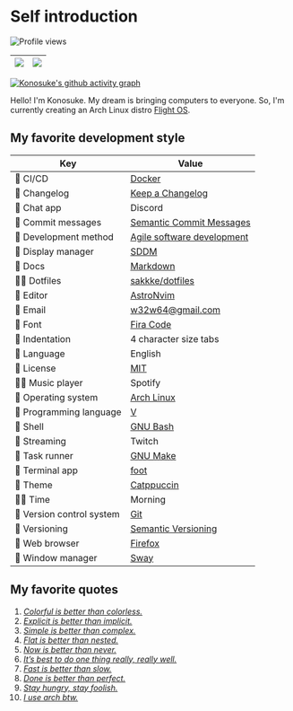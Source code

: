 <!--
**sakkke/sakkke** is a ✨ _special_ ✨ repository because its `README.md` (this file) appears on your GitHub profile.

Here are some ideas to get you started:

- 🔭 I’m currently working on ...
- 🌱 I’m currently learning ...
- 👯 I’m looking to collaborate on ...
- 🤔 I’m looking for help with ...
- 💬 Ask me about ...
- 📫 How to reach me: ...
- 😄 Pronouns: ...
- ⚡ Fun fact: ...
-->

# Self introduction
![Profile views](https://gpvc.arturio.dev/sakkke)

<table>
<thead>
<tr>
<th>
<picture>
<source
  srcset="https://github-readme-stats.vercel.app/api?username=sakkke&show_icons=true&include_all_commits=true&hide_border=true&bg_color=24273a&text_color=cad3f5&icon_color=c6a0f6&title_color=8bd5ca"
  media="(prefers-color-scheme: dark)"
/>
<source
  srcset="https://github-readme-stats.vercel.app/api?username=sakkke&show_icons=true&include_all_commits=true&hide_border=true&bg_color=eff1f5&text_color=4c4f69&icon_color=8839ef&title_color=179299"
  media="(prefers-color-scheme: light), (prefers-color-scheme: no-preference)"
/>
<img src="https://github-readme-stats.vercel.app/api?username=sakkke&show_icons=true&include_all_commits=true&hide_border=true&bg_color=eff1f5&text_color=4c4f69&icon_color=8839ef&title_color=179299" />
</picture>
</th>
<th>
<picture>
<source
  srcset="https://github-readme-stats.vercel.app/api/top-langs/?username=sakkke&layout=compact&hide_border=true&bg_color=24273a&text_color=cad3f5&icon_color=c6a0f6&title_color=8bd5ca"
  media="(prefers-color-scheme: dark)"
/>
<source
  srcset="https://github-readme-stats.vercel.app/api/top-langs/?username=sakkke&layout=compact&hide_border=true&bg_color=eff1f5&text_color=4c4f69&icon_color=8839ef&title_color=179299"
  media="(prefers-color-scheme: light), (prefers-color-scheme: no-preference)"
/>
<img src="https://github-readme-stats.vercel.app/api/top-langs/?username=sakkke&layout=compact&hide_border=true&bg_color=eff1f5&text_color=4c4f69&icon_color=8839ef&title_color=179299" />
</picture>
</th>
</tr>
</thead>
</table>

[![Konosuke's github activity graph](https://activity-graph.herokuapp.com/graph?username=sakkke&theme=github)](https://github.com/ashutosh00710/github-readme-activity-graph)

Hello!
I'm Konosuke.
My dream is bringing computers to everyone.
So, I'm currently creating an Arch Linux distro [Flight OS](https://github.com/sakkke/flightos).

## My favorite development style

Key | Value
-|-
👷 CI/CD | [Docker](https://www.docker.com/)
📝 Changelog | [Keep a Changelog](https://keepachangelog.com/en/1.0.0/)
🔨 Chat app | Discord
📝 Commit messages | [Semantic Commit Messages](https://gist.github.com/joshbuchea/6f47e86d2510bce28f8e7f42ae84c716)
🔨 Development method | [Agile software development](https://en.wikipedia.org/wiki/Agile_software_development)
🔨 Display manager | [SDDM](https://github.com/sddm/sddm)
📝 Docs | [Markdown](https://daringfireball.net/projects/markdown/)
🧑‍💻 Dotfiles | [sakkke/dotfiles](https://github.com/sakkke/dotfiles)
🔨 Editor | [AstroNvim](https://github.com/AstroNvim/AstroNvim)
🔨 Email | [w32w64@gmail.com](mailto:w32w64@gmail.com)
💄 Font | [Fira Code](https://github.com/tonsky/FiraCode)
💄 Indentation | 4 character size tabs
🔨 Language | English
📝 License | [MIT](https://mit-license.org/)
🧑‍💻 Music player | Spotify
🔨 Operating system | [Arch Linux](https://archlinux.org/)
🔨 Programming language | [V](https://github.com/vlang/v)
🔨 Shell | [GNU Bash](https://www.gnu.org/software/bash/)
🚀 Streaming | Twitch
🔨 Task runner | [GNU Make](https://www.gnu.org/software/make/)
🔨 Terminal app | [foot](https://codeberg.org/dnkl/foot)
💄 Theme | [Catppuccin](https://github.com/catppuccin/catppuccin)
🧑‍💻 Time | Morning
🔖 Version control system | [Git](https://git-scm.com/)
🔖 Versioning | [Semantic Versioning](https://semver.org/)
🔨 Web browser | [Firefox](https://www.mozilla.org/en-US/firefox/browsers/)
🔨 Window manager | [Sway](https://swaywm.org/)

## My favorite quotes

1. [*Colorful is better than colorless.*](https://github.com/catppuccin/catppuccin#-design-philosophy)
1. [*Explicit is better than implicit.*](https://peps.python.org/pep-0020/#the-zen-of-python)
1. [*Simple is better than complex.*](https://peps.python.org/pep-0020/#the-zen-of-python)
1. [*Flat is better than nested.*](https://peps.python.org/pep-0020/#the-zen-of-python)
1. [*Now is better than never.*](https://peps.python.org/pep-0020/#the-zen-of-python)
1. [*It’s best to do one thing really, really well.*](https://about.google/intl/en_us/philosophy/)
1. [*Fast is better than slow.*](https://about.google/intl/en_us/philosophy/)
1. [*Done is better than perfect.*](https://medium.com/publishous/5-reasons-why-done-is-better-than-perfect-4c9afa2063b8)
1. [*Stay hungry, stay foolish.*](https://medium.com/ailiangan/the-origins-of-stay-hungry-stay-foolish-5a4a8d626f2)
1. [*I use arch btw.*](https://www.reddit.com/r/linuxmemes/comments/9xgfxq/why_i_use_arch_btw/)
